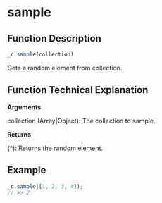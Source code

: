 # sample

## Function Description

```javascript
_c.sample(collection)
```

Gets a random element from collection.

## Function Technical Explanation

**Arguments**

collection (Array|Object): The collection to sample.

**Returns**

(*): Returns the random element.

## Example

```javascript
_c.sample([1, 2, 3, 4]);
// => 2
```
